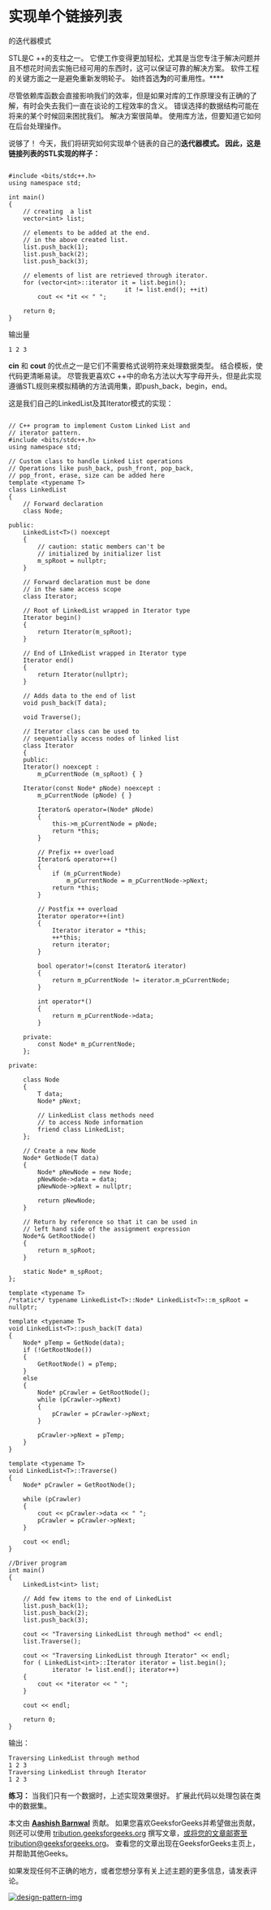# 实现单个链接列表

的迭代器模式

STL是C ++的支柱之一。 它使工作变得更加轻松，尤其是当您专注于解决问题并且不想花时间去实施已经可用的东西时，这可以保证可靠的解决方案。 软件工程的关键方面之一是避免重新发明轮子。 始终首选**为**的可重用性。****

尽管依赖库函数会直接影响我们的效率，但是如果对库的工作原理没有正确的了解，有时会失去我们一直在谈论的工程效率的含义。 错误选择的数据结构可能在将来的某个时候回来困扰我们。 解决方案很简单。 使用库方法，但要知道它如何在后台处理操作。

说够了！ 今天，我们将研究如何实现单个链表的自己的**迭代器模式。 因此，这是链接列表的STL实现的样子：**

```

#include <bits/stdc++.h> 
using namespace std; 

int main() 
{ 
    // creating  a list 
    vector<int> list; 

    // elements to be added at the end. 
    // in the above created list. 
    list.push_back(1); 
    list.push_back(2); 
    list.push_back(3); 

    // elements of list are retrieved through iterator. 
    for (vector<int>::iterator it = list.begin(); 
                                it != list.end(); ++it) 
        cout << *it << " "; 

    return 0; 
} 

```

输出量

```
1 2 3 

```

**cin** 和 **cout** 的优点之一是它们不需要格式说明符来处理数据类型。 结合模板，使代码更清晰易读。 尽管我更喜欢C ++中的命名方法以大写字母开头，但是此实现遵循STL规则来模拟精确的方法调用集，即push_back，begin，end。

这是我们自己的LinkedList及其Iterator模式的实现：

```

// C++ program to implement Custom Linked List and 
// iterator pattern. 
#include <bits/stdc++.h> 
using namespace std; 

// Custom class to handle Linked List operations 
// Operations like push_back, push_front, pop_back, 
// pop_front, erase, size can be added here 
template <typename T> 
class LinkedList 
{ 
    // Forward declaration 
    class Node; 

public: 
    LinkedList<T>() noexcept 
    { 
        // caution: static members can't be 
        // initialized by initializer list 
        m_spRoot = nullptr; 
    } 

    // Forward declaration must be done 
    // in the same access scope 
    class Iterator; 

    // Root of LinkedList wrapped in Iterator type 
    Iterator begin() 
    { 
        return Iterator(m_spRoot); 
    } 

    // End of LInkedList wrapped in Iterator type 
    Iterator end() 
    { 
        return Iterator(nullptr); 
    } 

    // Adds data to the end of list 
    void push_back(T data); 

    void Traverse(); 

    // Iterator class can be used to 
    // sequentially access nodes of linked list 
    class Iterator 
    { 
    public: 
    Iterator() noexcept : 
        m_pCurrentNode (m_spRoot) { } 

    Iterator(const Node* pNode) noexcept : 
        m_pCurrentNode (pNode) { } 

        Iterator& operator=(Node* pNode) 
        { 
            this->m_pCurrentNode = pNode; 
            return *this; 
        } 

        // Prefix ++ overload 
        Iterator& operator++() 
        { 
            if (m_pCurrentNode) 
                m_pCurrentNode = m_pCurrentNode->pNext; 
            return *this; 
        } 

        // Postfix ++ overload 
        Iterator operator++(int) 
        { 
            Iterator iterator = *this; 
            ++*this; 
            return iterator; 
        } 

        bool operator!=(const Iterator& iterator) 
        { 
            return m_pCurrentNode != iterator.m_pCurrentNode; 
        } 

        int operator*() 
        { 
            return m_pCurrentNode->data; 
        } 

    private: 
        const Node* m_pCurrentNode; 
    }; 

private: 

    class Node 
    { 
        T data; 
        Node* pNext; 

        // LinkedList class methods need 
        // to access Node information 
        friend class LinkedList; 
    }; 

    // Create a new Node 
    Node* GetNode(T data) 
    { 
        Node* pNewNode = new Node; 
        pNewNode->data = data; 
        pNewNode->pNext = nullptr; 

        return pNewNode; 
    } 

    // Return by reference so that it can be used in 
    // left hand side of the assignment expression 
    Node*& GetRootNode() 
    { 
        return m_spRoot; 
    } 

    static Node* m_spRoot; 
}; 

template <typename T> 
/*static*/ typename LinkedList<T>::Node* LinkedList<T>::m_spRoot = nullptr; 

template <typename T> 
void LinkedList<T>::push_back(T data) 
{ 
    Node* pTemp = GetNode(data); 
    if (!GetRootNode()) 
    { 
        GetRootNode() = pTemp; 
    } 
    else
    { 
        Node* pCrawler = GetRootNode(); 
        while (pCrawler->pNext) 
        { 
            pCrawler = pCrawler->pNext; 
        } 

        pCrawler->pNext = pTemp; 
    } 
} 

template <typename T> 
void LinkedList<T>::Traverse() 
{ 
    Node* pCrawler = GetRootNode(); 

    while (pCrawler) 
    { 
        cout << pCrawler->data << " "; 
        pCrawler = pCrawler->pNext; 
    } 

    cout << endl; 
} 

//Driver program 
int main() 
{ 
    LinkedList<int> list; 

    // Add few items to the end of LinkedList 
    list.push_back(1); 
    list.push_back(2); 
    list.push_back(3); 

    cout << "Traversing LinkedList through method" << endl; 
    list.Traverse(); 

    cout << "Traversing LinkedList through Iterator" << endl; 
    for ( LinkedList<int>::Iterator iterator = list.begin(); 
            iterator != list.end(); iterator++) 
    { 
        cout << *iterator << " "; 
    } 

    cout << endl; 

    return 0; 
} 

```

输出：

```
Traversing LinkedList through method
1 2 3 
Traversing LinkedList through Iterator
1 2 3 

```

**练习：** 当我们只有一个数据时，上述实现效果很好。 扩展此代码以处理包装在类中的数据集。

本文由 [**Aashish Barnwal**](https://about.me/aashishbarnwal) 贡献。 如果您喜欢GeeksforGeeks并希望做出贡献，则还可以使用 [tribution.geeksforgeeks.org](http://www.contribute.geeksforgeeks.org) 撰写文章，或将您的文章邮寄至tribution@geeksforgeeks.org。 查看您的文章出现在GeeksforGeeks主页上，并帮助其他Geeks。

如果发现任何不正确的地方，或者您想分享有关上述主题的更多信息，请发表评论。

[![design-pattern-img](img/14db468c0f00e6c64bfe591457d1b437.png)](https://practice.geeksforgeeks.org/courses/design-patterns-live?utm_source=geeksforgeeks&utm_medium=article&utm_campaign=gfg_article_ooddpl)